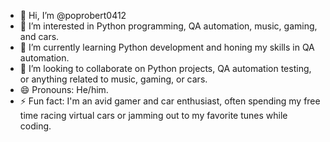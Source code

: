 - 👋 Hi, I’m @poprobert0412
- 👀 I’m interested in Python programming, QA automation, music, gaming, and cars.
- 🌱 I’m currently learning Python development and honing my skills in QA automation.
- 💞️ I’m looking to collaborate on Python projects, QA automation testing, or anything related to music, gaming, or cars.
- 😄 Pronouns: He/him.
- ⚡ Fun fact: I'm an avid gamer and car enthusiast, often spending my free time racing virtual cars or jamming out to my favorite tunes while coding.
<!---
poprobert0412/poprobert0412 is a ✨ special ✨ repository because its `README.md` (this file) appears on your GitHub profile.
You can click the Preview link to take a look at your changes.
--->
